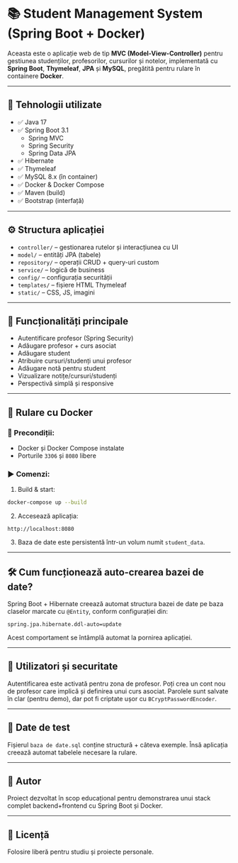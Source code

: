 # 📚 Student Management System (Spring Boot + Docker)

Aceasta este o aplicație web de tip **MVC (Model-View-Controller)** pentru gestiunea studenților, profesorilor, cursurilor și notelor, implementată cu **Spring Boot**, **Thymeleaf**, **JPA** și **MySQL**, pregătită pentru rulare în containere **Docker**.

---

## 🧩 Tehnologii utilizate

- ✅ Java 17
- ✅ Spring Boot 3.1
    - Spring MVC
    - Spring Security
    - Spring Data JPA
- ✅ Hibernate
- ✅ Thymeleaf
- ✅ MySQL 8.x (în container)
- ✅ Docker & Docker Compose
- ✅ Maven (build)
- ✅ Bootstrap (interfață)

---

## ⚙️ Structura aplicației

- `controller/` – gestionarea rutelor și interacțiunea cu UI
- `model/` – entități JPA (tabele)
- `repository/` – operații CRUD + query-uri custom
- `service/` – logică de business
- `config/` – configurația securității
- `templates/` – fișiere HTML Thymeleaf
- `static/` – CSS, JS, imagini

---

## 🧠 Funcționalități principale

- Autentificare profesor (Spring Security)
- Adăugare profesor + curs asociat
- Adăugare student
- Atribuire cursuri/studenți unui profesor
- Adăugare notă pentru student
- Vizualizare notițe/cursuri/studenți
- Perspectivă simplă și responsive

---

## 🐳 Rulare cu Docker

### 🔄 Precondiții:
- Docker și Docker Compose instalate
- Porturile `3306` și `8080` libere

### ▶️ Comenzi:

1. Build & start:
```bash
docker-compose up --build
```

2. Accesează aplicația:
```
http://localhost:8080
```

3. Baza de date este persistentă într-un volum numit `student_data`.

---

## 🛠️ Cum funcționează auto-crearea bazei de date?

Spring Boot + Hibernate creează automat structura bazei de date pe baza claselor marcate cu `@Entity`, conform configurației din:

```properties
spring.jpa.hibernate.ddl-auto=update
```

Acest comportament se întâmplă automat la pornirea aplicației.

---

## 🔐 Utilizatori și securitate

Autentificarea este activată pentru zona de profesor. Poți crea un cont nou de profesor care implică și definirea unui curs asociat. Parolele sunt salvate în clar (pentru demo), dar pot fi criptate ușor cu `BCryptPasswordEncoder`.

---

## 🧪 Date de test

Fișierul `baza de date.sql` conține structură + câteva exemple. Însă aplicația creează automat tabelele necesare la rulare.

---

## 🧾 Autor

Proiect dezvoltat în scop educațional pentru demonstrarea unui stack complet backend+frontend cu Spring Boot și Docker.

---

## 📄 Licență

Folosire liberă pentru studiu și proiecte personale.
